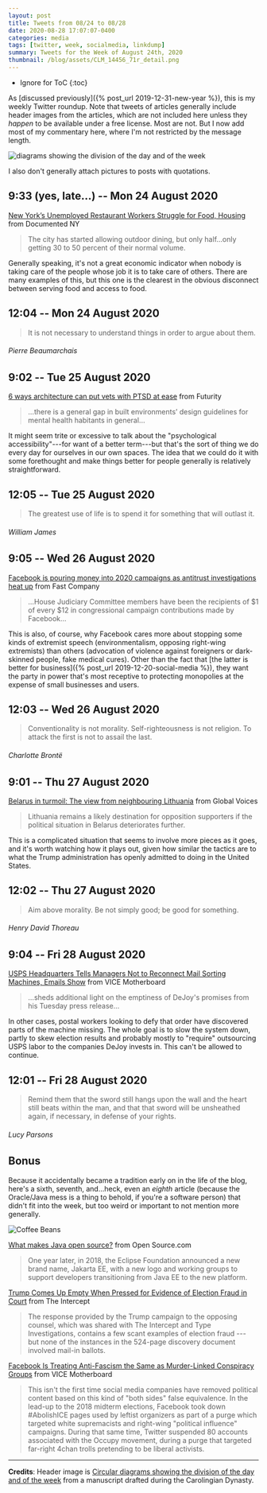 ```yaml
---
layout: post
title: Tweets from 08/24 to 08/28
date: 2020-08-28 17:07:07-0400
categories: media
tags: [twitter, week, socialmedia, linkdump]
summary: Tweets for the Week of August 24th, 2020
thumbnail: /blog/assets/CLM_14456_71r_detail.png
---
```


* Ignore for ToC
{:toc}

As [discussed previously]({% post_url 2019-12-31-new-year %}), this is my weekly Twitter roundup.  Note that tweets of articles generally include header images from the articles, which are not included here unless they *happen* to be available under a free license.  Most are not.  But I now add most of my commentary here, where I'm not restricted by the message length.

![diagrams showing the division of the day and of the week](/blog/assets/CLM_14456_71r_detail.png "diagrams showing the division of the day and of the week")

I also don't generally attach pictures to posts with quotations.

## 9:33 (yes, late...) -- Mon 24 August 2020

[<i class="fab fa-twitter-square"></i>](https://jcolag.github.io/twitter/1297894983400394754) [New York’s Unemployed Restaurant Workers Struggle for Food, Housing](https://documentedny.com/2020/08/17/new-yorks-unemployed-restaurant-workers-struggle-for-food-housing/) from Documented NY

 > The city has started allowing outdoor dining, but only half...only getting 30 to 50 percent of their normal volume.

Generally speaking, it's not a great economic indicator when nobody is taking care of the people whose job it is to take care of others.  There are many examples of this, but this one is the clearest in the obvious disconnect between serving food and access to food.

## 12:04 -- Mon 24 August 2020

[<i class="fab fa-twitter"></i>](https://jcolag.github.io/twitter/1297927648228724738)

 > It is not necessary to understand things in order to argue about them.

###### Pierre Beaumarchais

## 9:02 -- Tue 25 August 2020

[<i class="fab fa-twitter-square"></i>](https://jcolag.github.io/twitter/1298244234235924480) [6 ways architecture can put vets with PTSD at ease](https://www.futurity.org/ptsd-home-design-2424012-2/) from Futurity

 > ...there is a general gap in built environments’ design guidelines for mental health habitants in general...

It might seem trite or excessive to talk about the "psychological accessibility"---for want of a better term---but that's the sort of thing we do every day for ourselves in our own spaces.  The idea that we could do it with some forethought and make things better for people generally is relatively straightforward.

## 12:05 -- Tue 25 August 2020

[<i class="fab fa-twitter"></i>](https://jcolag.github.io/twitter/1298290287760961537)

 > The greatest use of life is to spend it for something that will outlast it.

###### William James

## 9:05 -- Wed 26 August 2020

[<i class="fab fa-twitter-square"></i>](https://jcolag.github.io/twitter/1298607377084592131) [Facebook is pouring money into 2020 campaigns as antitrust investigations heat up](https://www.fastcompany.com/90540891/facebook-is-pouring-money-into-2020-campaigns-as-antitrust-investigations-heat-up) from Fast Company

 > ...House Judiciary Committee members have been the recipients of $1 of every $12 in congressional campaign contributions made by Facebook...

This is also, of course, why Facebook cares more about stopping some kinds of extremist speech (environmentalism, opposing right-wing extremists) than others (advocation of violence against foreigners or dark-skinned people, fake medical cures).  Other than the fact that [the latter is better for business]({% post_url 2019-12-20-social-media %}), they want the party in power that's most receptive to protecting monopolies at the expense of small businesses and users.

## 12:03 -- Wed 26 August 2020

[<i class="fab fa-twitter"></i>](https://jcolag.github.io/twitter/1298652172398129152)

 > Conventionality is not morality. Self-righteousness is not religion. To attack the first is not to assail the last.

###### Charlotte Brontë

## 9:01 -- Thu 27 August 2020

[<i class="fab fa-twitter-square"></i>](https://jcolag.github.io/twitter/1298968758338244612) [Belarus in turmoil: The view from neighbouring Lithuania](https://globalvoices.org/2020/08/19/belarus-in-turmoil-the-view-from-neighbouring-lithuania/) from Global Voices

 > Lithuania remains a likely destination for opposition supporters if the political situation in Belarus deteriorates further.

This is a complicated situation that seems to involve more pieces as it goes, and it's worth watching how it plays out, given how similar the tactics are to what the Trump administration has openly admitted to doing in the United States.

## 12:02 -- Thu 27 August 2020

[<i class="fab fa-twitter"></i>](https://jcolag.github.io/twitter/1299014308433719296)

 > Aim above morality. Be not simply good; be good for something.

###### Henry David Thoreau

## 9:04 -- Fri 28 August 2020

[<i class="fab fa-twitter-square"></i>](https://jcolag.github.io/twitter/1299331901304582149) [USPS Headquarters Tells Managers Not to Reconnect Mail Sorting Machines, Emails Show](https://www.vice.com/en_us/article/xg8k4d/usps-emails-tell-managers-not-to-reinstall-mail-sorting-machines-postmaster-general-dejoy) from VICE Motherboard

 > ...sheds additional light on the emptiness of DeJoy's promises from his Tuesday press release...

In other cases, postal workers looking to defy that order have discovered parts of the machine missing.  The whole goal is to slow the system down, partly to skew election results and probably mostly to "require" outsourcing USPS labor to the companies DeJoy invests in.  This can't be allowed to continue.

## 12:01 -- Fri 28 August 2020

[<i class="fab fa-twitter"></i>](https://jcolag.github.io/twitter/1299376444674433025)

 > Remind them that the sword still hangs upon the wall and the heart still beats within the man, and that that sword will be unsheathed again, if necessary, in defense of your rights.

###### Lucy Parsons

## Bonus

Because it accidentally became a tradition early on in the life of the blog, here's a sixth, seventh, and...heck, even an *eighth* article (because the Oracle/Java mess is a thing to behold, if you're a software person) that didn't fit into the week, but too weird or important to not mention more generally.

![Coffee Beans](/blog/assets/java-coffee-beans.jpg "Coffee Beans")

<i class="fas fa-square"></i> [What makes Java open source?](https://opensource.com/article/20/8/open-source-java) from Open Source.com

 > One year later, in 2018, the Eclipse Foundation announced a new brand name, Jakarta EE, with a new logo and working groups to support developers transitioning from Java EE to the new platform.

<i class="fas fa-square"></i> [Trump Comes Up Empty When Pressed for Evidence of Election Fraud in Court](https://theintercept.com/2020/08/20/trump-election-fraud-pennsylvania-court/) from The Intercept

 > The response provided by the Trump campaign to the opposing counsel, which was shared with The Intercept and Type Investigations, contains a few scant examples of election fraud --- but none of the instances in the 524-page discovery document involved mail-in ballots.

<i class="fas fa-square"></i> [Facebook Is Treating Anti-Fascism the Same as Murder-Linked Conspiracy Groups](https://www.vice.com/en_us/article/7kpq7z/facebook-is-treating-anti-fascism-the-same-as-murder-linked-conspiracy-groups) from VICE Motherboard

 > This isn't the first time social media companies have removed political content based on this kind of "both sides" false equivalence. In the lead-up to the 2018 midterm elections, Facebook took down #AbolishICE pages used by leftist organizers as part of a purge which targeted white supremacists and right-wing "political influence" campaigns. During that same time, Twitter suspended 80 accounts associated with the Occupy movement, during a purge that targeted far-right 4chan trolls pretending to be liberal activists.

* * *

**Credits**:  Header image is [Circular diagrams showing the division of the day and of the week](https://en.wikipedia.org/wiki/Week#/media/File:CLM_14456_71r_detail.jpg) from a manuscript drafted during the Carolingian Dynasty.
